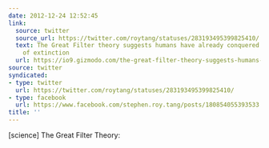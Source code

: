 ```yaml
---
date: 2012-12-24 12:52:45
link:
  source: twitter
  source_url: https://twitter.com/roytang/statuses/283193495399825410/
  text: The Great Filter theory suggests humans have already conquered the threat
    of extinction
  url: https://io9.gizmodo.com/the-great-filter-theory-suggests-humans-have-already-co-5970501
source: twitter
syndicated:
- type: twitter
  url: https://twitter.com/roytang/statuses/283193495399825410/
- type: facebook
  url: https://www.facebook.com/stephen.roy.tang/posts/180854055393533
title: ''
---
```


[science] The Great Filter Theory: